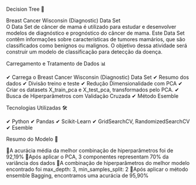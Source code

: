 Decision Tree 🌳

Breast Cancer Wisconsin (Diagnostic) Data Set  
O Data Set de câncer de mama é utilizado para estudar e desenvolver modelos de diagnóstico e prognóstico do câncer de mama.
Este Data Set contêm informações sobre características de tumores mamários, que são classificados como benignos ou malignos.
O objetivo dessa atividade será construir um modelo de classificação para detecção da doença.

Carregamento e Tratamento de Dados 📊

✔ Carrega o Breast Cancer Wisconsin (Diagnostic) Data Set
✔ Resumo dos dados
✔ Divisão treino e teste
✔ Redução Dimensionalidade com PCA
✔ Criar os datasets X_train_pca e X_test_pca, transformados pelo PCA.
✔ Busca de Hiperparâmetros com Validação Cruzada
✔ Método Esemble


Tecnologias Utilizadas 🛠

✔ Python
✔ Pandas
✔ Scikit-Learn
✔ GridSearchCV, RandomizedSearchCV
✔ Esemble


Resumo do Modelo 📌

🔹A acurácia média da melhor combinação de hiperparâmetros foi de 92,19%
🔹Após aplicar o PCA, 3 componentes representam 70% da variância dos dados
🔹A combinação de hiperparâmetros do melhor modelo encontrado foi max_depth: 3, min_samples_split: 2 
🔹Após aplicar o método ensemble Bagging, encontramos uma acurácia de 95,90%

